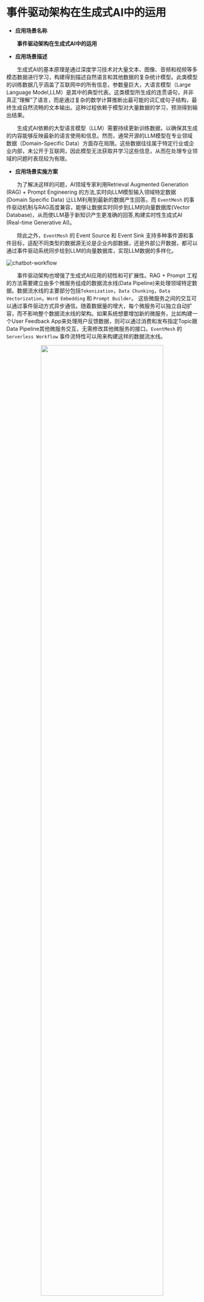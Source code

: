 # 事件驱动架构在生成式AI中的运用

*   **应用场景名称**

&emsp;&emsp;**事件驱动架构在生成式AI中的运用**

*   **应用场景描述**

&emsp;&emsp;生成式AI的基本原理是通过深度学习技术对大量文本、图像、音频和视频等多模态数据进行学习，构建得到描述自然语言和其他数据的复杂统计模型。此类模型的训练数据几乎涵盖了互联网中的所有信息，参数量巨大，大语言模型（Large Language Model,LLM）是其中的典型代表。这类模型所生成的连贯语句，并非真正“理解”了语言，而是通过复杂的数学计算推断出最可能的词汇或句子结构，最终生成自然流畅的文本输出。这种过程依赖于模型对大量数据的学习，预测得到输出结果。

&emsp;&emsp;生成式AI依赖的大型语言模型（LLM）需要持续更新训练数据，以确保其生成的内容能够反映最新的语言使用和信息。然而，通常开源的LLM模型在专业领域数据（Domain-Specific Data）方面存在局限。这些数据往往属于特定行业或企业内部，未公开于互联网，因此模型无法获取并学习这些信息，从而在处理专业领域的问题时表现较为有限。

*   **应用场景实施方案**

&emsp;&emsp;为了解决这样的问题，AI领域专家利用Retrieval Augmented Generation (RAG) + Prompt Engineering 的方法,实时向LLM模型输入领域特定数据 (Domain Specific Data) 让LLM利用到最新的数据产生回答。而 `EventMesh` 的事件驱动机制与RAG高度兼容，能够让数据实时同步到LLM的向量数据库(Vector Database)，从而使LLM基于新知识产生更准确的回答,构建实时性生成式AI (Real-time Generative AI)。

&emsp;&emsp;除此之外，`EventMesh` 的 Event Source 和 Event Sink 支持多种事件源和事件目标，适配不同类型的数据源无论是企业内部数据，还是外部公开数据，都可以通过事件驱动系统同步给到LLM的向量数据库，实现LLM数据的多样化。

![chatbot-workflow](/images/application-scenario/s5_img1.png)

&emsp;&emsp;事件驱动架构也增强了生成式AI应用的韧性和可扩展性。RAG + Prompt 工程的方法需要建立由多个微服务组成的数据流水线(Data Pipeline)来处理领域特定数据。数据流水线的主要部分包括`Tokenization`，`Data Chunking`，`Data Vectorization`，`Word Embedding` 和 `Prompt Builder`。 这些微服务之间的交互可以通过事件驱动方式异步通信。随着数据量的增大，每个微服务可以独立自动扩容，而不影响整个数据流水线的架构。如果系统想要增加新的微服务，比如构建一个User Feedback App来处理用户反馈数据，则可以通过消费和发布指定Topic跟Data Pipeline其他微服务交互，无需修改其他微服务的接口。`EventMesh` 的 `Serverless Workflow` 事件流特性可以用来构建这样的数据流水线。

<div align="center">
<img src="/images/application-scenario/s5_img2.png" width="80%"/>
</div>

&emsp;&emsp;EventMesh社区和Apache其他开源项目社区将一起持续地探索生成式AI领域新的应用场景。EventMesh架构的Workflow，Event Source / Sink 特性可以帮助构建生成式AI应用，提高AI应用的实时性与准确率，同时增强应用的可扩展性，打造出实时的云原生生成式AI应用。

*   **参考资料**

&emsp;&emsp;[Community Over Code NA 2023 会议演讲《Apache EventMesh in Huawei Cloud Next Generation of Enterprise Cloud Native Event Centre: EventGrid》"](https://communityovercode.org/past-sessions/community-over-code-na-2023/)

&emsp;&emsp;[EventMesh技术博客](https://mp.weixin.qq.com/s/r6tsKEtaSwdwBizty6X6jg)